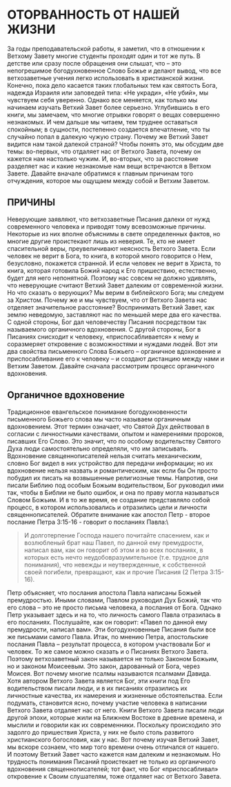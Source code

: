 # ОТОРВАННОСТЬ ОТ НАШЕЙ ЖИЗНИ

За годы преподавательской работы, я заметил, что в отношении к Ветхому Завету многие студенты проходят один и тот же путь. В детстве или сразу после обращения они слышат, что – это непогрешимое богодухновенное Слово Божье и делают вывод, что все ветхозаветные учения легко использовать в христианской жизни. Конечно, пока дело касается таких глобальных тем как святость Бога, надежда Израиля или заповедей типа: «Не укради», «Не убий», мы чувствуем себя уверенно. Однако все меняется, как только мы начинаем изучать Ветхий Завет более серьезно. Углубившись в его книги, мы замечаем, что многие отрывки говорят о вещах совершенно незнакомых. И чем дальше мы читаем, тем труднее оставаться спокойным; в сущности, постепенно создается впечатление, что ты случайно попал в далекую чужую страну.
Почему же Ветхий Завет видится нам такой далекой страной? Чтобы понять это, мы обсудим две темы: во-первых, что отдаляет нас от Ветхого Завета, почему он кажется нам настолько чужим. И, во-вторых, что за расстояние разделяет нас и какие незнакомые нам вещи встречаются в Ветхом Завете.
Давайте вначале обратимся к главным причинам того отчуждения, которое мы ощущаем между собой и Ветхим Заветом.

## ПРИЧИНЫ

Неверующие заявляют, что ветхозаветные Писания далеки от нужд современного человека и приводят тому всевозможные причины. Некоторые из них вполне объяснимы в свете определенных фактов, но многие другие проистекают лишь из неверия. Те, кто не имеет спасительной веры, преувеличивают неясность Ветхого Завета. Если человек не верит в Бога, то книга, в которой много говорится о Нем, безусловно, покажется странной. И если человек не верит в Христа, то книга, которая готовила Божий народ к Его пришествию, естественно, будет для него непонятной. Поэтому нас совсем не должно удивлять, что неверующие считают Ветхий Завет далеким от современной жизни.
Но что сказать о верующих? Мы верим в библейского Бога; мы следуем за Христом. Почему же и мы чувствуем, что от Ветхого Завета нас отделяет значительное расстояние?
Воспринимать Ветхий Завет, как землю неведомую, заставляют нас по меньшей мере два его качества. С одной стороны, Бог дал человечеству Писания посредством так называемого органичного вдохновения. С другой стороны, Бог в Писаниях снисходит к человеку, «приспосабливается» к нему и соразмеряет откровение с возможностями и нуждами людей. Вот эти два свойства письменного Слова Божьего – органичное вдохновение и приспосабливание его к человеку – и создают дистанцию между нами и Ветхим Заветом.
Давайте сначала рассмотрим процесс органичного вдохновения.

## Органичное вдохновение

Традиционное евангельское понимание богодухновенности письменного Божьего слова мы часто называем органичным вдохновением. Этот термин означает, что Святой Дух действовал в согласии с личностными качествами, опытом и намерениями пророков, писавших Его Слово.
Это значит, что по особому водительству Святого Духа люди самостоятельно определяли, что им записывать. Вдохновение священнописателей нельзя считать механическим, словно Бог видел в них устройство для передачи информации; но их вдохновение нельзя назвать и романтическим, как если бы Он просто побудил их писать на возвышенные религиозные темы. Напротив, они писали Библию под особым Божьим водительством, Бог руководил ими так, чтобы в Библии не было ошибок, и она по праву могла называться Словом Божьим. И в то же время, ее создание представляло собой процесс, в котором использовались и отразились цели и личности священнописателей.
Обратите внимание как апостол Петр - второе послание Петра 3:15-16 - говорит о посланиях Павла:\

> И долготерпение Господа нашего почитайте спасением, как и возлюбленый брат наш Павел, по данной ему премудрости, написал вам, как он говорит об этом и во всех посланиях, в которых есть нечто неудобовразумительное (т.е. трудное для понимания), что невежды и неутвержденные, к собственной своей погибели, превращают, как и прочие Писания (2 Петра 3:15-16).

Петр объясняет, что послания апостола Павла написаны Божьей премудростью. Иными словами, Павлом руководил Дух Божий, так что его слова – это не просто письма человека, а послания от Бога. Однако Петр указывает здесь и на то, что личность самого Павла отразилась в его посланиях.
Послушайте, как он говорит: «Павел по данной ему премудрости, написал вам». Эти богодухновенные Писания были все же письмами самого Павла. Итак, по мнению Петра, апостольские послания Павла – результат процесса, в котором участвовали Бог и человек.
То же самое можно сказать и о Писаниях Ветхого Завета. Поэтому ветхозаветный закон называется не только Законом Божьим, но и законом Моисеевым. Это закон, дарованный от Бога, через Моисея. Вот почему многие псалмы называются псалмами Давида. Хотя автором Ветхого Завета является Бог, эти книги под Его водительством писали люди, и в их писаниях отразились их личностные качества, их намерения и жизненные обстоятельства.
Если подумать, становится ясно, почему участие человека в написании Ветхого Завета отдаляет нас от него. Книги Ветхого Завета писали люди другой эпохи, которые жили на Ближнем Востоке в древние времена, и мыслили и говорили как их современники. Поскольку происходило это задолго до пришествия Христа, у них не было столь развитого христианского богословия, как у нас. Вот почему изучая Ветхий Завет, мы вскоре сознаем, что мир того времени очень отличался от нашего. И поэтому Ветхий Завет часто кажется нам далеким и незнакомым.
Но трудность понимания Писаний проистекает не только из органичного вдохновения священнописателей; тот факт, что Бог «приспосабливал» откровение к Своим слушателям, тоже отдаляет нас от Ветхого Завета.
